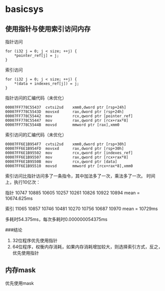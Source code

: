 # basicsys

## 使用指针与使用索引访问内存
指针访问

	for (i32 j = 0; j < size; ++j) {
		*pointer_ref[j] = j;
	}
	
索引访问
	
	for (i32 j = 0; j < size; ++j) {
		*(data + indexes_ref[j]) = j;
	}
	
指针访问的汇编代码（未优化）

    00007FF778C55437  cvtsi2sd    xmm0,dword ptr [rsp+24h]  
    00007FF778C5543D  movsxd      rax,dword ptr [rsp+24h]  
    00007FF778C55442  mov         rcx,qword ptr [pointer_ref]  
    00007FF778C55447  mov         rax,qword ptr [rcx+rax*8]  
    00007FF778C5544B  movsd       mmword ptr [rax],xmm0  
    
索引访问的汇编代码（未优化）

    00007FF6E1B954F7  cvtsi2sd    xmm0,dword ptr [rsp+30h]  
    00007FF6E1B954FD  movsxd      rax,dword ptr [rsp+30h]  
    00007FF6E1B95502  mov         rcx,qword ptr [indexes_ref]  
    00007FF6E1B95507  mov         rax,qword ptr [rcx+rax*8]  
    00007FF6E1B9550B  mov         rcx,qword ptr [data]  
    00007FF6E1B95510  movsd       mmword ptr [rcx+rax*8],xmm0  
    
索引访问比指针访问多了一条指令，其中加法多了一次，乘法多了一次。
时间上，执行10亿次：

指针
10747
10885
10605
10257
10261
10826
10922
10894
mean = 10674.625ms

索引
11065
10857
10746
10481
10270
10756
10687
10970
mean = 10729ms

多耗时54.375ms，每次多耗时0.000000054375ms

###结论
1. 32位程序优先使用指针
2. 64位程序，权衡内存消耗，如果内存消耗增加较大，则选择索引方式，反之，优先使用指针

## 内存mask
优先使用mask